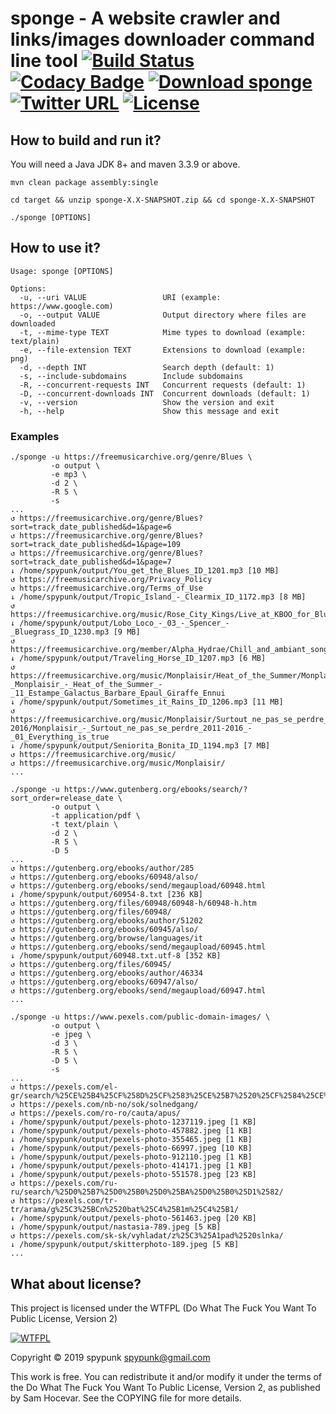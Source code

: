 sponge - A website crawler and links/images downloader command line tool [![Build Status](https://travis-ci.org/spypunk/sponge.svg?branch=master)](https://travis-ci.org/spypunk/sponge) [![Codacy Badge](https://api.codacy.com/project/badge/Grade/d82ffffb736c4d82858a63385a6f900a)](https://www.codacy.com/manual/spypunk/sponge?utm_source=github.com&amp;utm_medium=referral&amp;utm_content=spypunk/sponge&amp;utm_campaign=Badge_Grade) [![Download sponge](https://img.shields.io/sourceforge/dt/spypunk-sponge.svg)](https://sourceforge.net/projects/spypunk-sponge/files/latest/download) [![Twitter URL](https://img.shields.io/twitter/url/https/twitter.com/fold_left.svg?style=social&label=Follow)](https://twitter.com/spypunkk) [![License](http://www.wtfpl.net/wp-content/uploads/2012/12/wtfpl-badge-4.png)](http://www.wtfpl.net/)
===
## How to build and run it?
You will need a Java JDK 8+ and maven 3.3.9 or above.
~~~
mvn clean package assembly:single

cd target && unzip sponge-X.X-SNAPSHOT.zip && cd sponge-X.X-SNAPSHOT

./sponge [OPTIONS]
~~~
## How to use it?
~~~
Usage: sponge [OPTIONS]

Options:
  -u, --uri VALUE                 URI (example: https://www.google.com)
  -o, --output VALUE              Output directory where files are downloaded
  -t, --mime-type TEXT            Mime types to download (example: text/plain)
  -e, --file-extension TEXT       Extensions to download (example: png)
  -d, --depth INT                 Search depth (default: 1)
  -s, --include-subdomains        Include subdomains
  -R, --concurrent-requests INT   Concurrent requests (default: 1)
  -D, --concurrent-downloads INT  Concurrent downloads (default: 1)
  -v, --version                   Show the version and exit
  -h, --help                      Show this message and exit
~~~
### Examples
~~~
./sponge -u https://freemusicarchive.org/genre/Blues \
         -o output \
         -e mp3 \
         -d 2 \
         -R 5 \
         -s
...
↺ https://freemusicarchive.org/genre/Blues?sort=track_date_published&d=1&page=6
↺ https://freemusicarchive.org/genre/Blues?sort=track_date_published&d=1&page=109
↺ https://freemusicarchive.org/genre/Blues?sort=track_date_published&d=1&page=7
↓ /home/spypunk/output/You_get_the_Blues_ID_1201.mp3 [10 MB]
↺ https://freemusicarchive.org/Privacy_Policy
↺ https://freemusicarchive.org/Terms_of_Use
↓ /home/spypunk/output/Tropic_Island_-_Clearmix_ID_1172.mp3 [8 MB]
↺ https://freemusicarchive.org/music/Rose_City_Kings/Live_at_KBOO_for_Blues_Junction_08132016/
↓ /home/spypunk/output/Lobo_Loco_-_03_-_Spencer_-_Bluegrass_ID_1230.mp3 [9 MB]
↺ https://freemusicarchive.org/member/Alpha_Hydrae/Chill_and_ambiant_songs_from_Monplaisir__cies_projects_under_Creative_Commons_0_and_Public_Domain_li
↓ /home/spypunk/output/Traveling_Horse_ID_1207.mp3 [6 MB]
↺ https://freemusicarchive.org/music/Monplaisir/Heat_of_the_Summer/Monplaisir_-_Monplaisir_-_Heat_of_the_Summer_-_11_Estampe_Galactus_Barbare_Epaul_Giraffe_Ennui
↓ /home/spypunk/output/Sometimes_it_Rains_ID_1206.mp3 [11 MB]
↺ https://freemusicarchive.org/music/Monplaisir/Surtout_ne_pas_se_perdre_2011-2016/Monplaisir_-_Surtout_ne_pas_se_perdre_2011-2016_-_01_Everything_is_true
↓ /home/spypunk/output/Seniorita_Bonita_ID_1194.mp3 [7 MB]
↺ https://freemusicarchive.org/music/
↺ https://freemusicarchive.org/music/Monplaisir/
...
~~~
~~~
./sponge -u https://www.gutenberg.org/ebooks/search/?sort_order=release_date \
         -o output \
         -t application/pdf \
         -t text/plain \
         -d 2 \
         -R 5 \
         -D 5
...
↺ https://gutenberg.org/ebooks/author/285
↺ https://gutenberg.org/ebooks/60948/also/
↺ https://gutenberg.org/ebooks/send/megaupload/60948.html
↓ /home/spypunk/output/60954-8.txt [236 KB]
↺ https://gutenberg.org/files/60948/60948-h/60948-h.htm
↺ https://gutenberg.org/files/60948/
↺ https://gutenberg.org/ebooks/author/51202
↺ https://gutenberg.org/ebooks/60945/also/
↺ https://gutenberg.org/browse/languages/it
↺ https://gutenberg.org/ebooks/send/megaupload/60945.html
↓ /home/spypunk/output/60948.txt.utf-8 [352 KB]
↺ https://gutenberg.org/files/60945/
↺ https://gutenberg.org/ebooks/author/46334
↺ https://gutenberg.org/ebooks/60947/also/
↺ https://gutenberg.org/ebooks/send/megaupload/60947.html
...
~~~
~~~
./sponge -u https://www.pexels.com/public-domain-images/ \
         -o output \
         -e jpeg \
         -d 3 \
         -R 5 \
         -D 5 \
         -s
...
↺ https://pexels.com/el-gr/search/%25CE%25B4%25CF%258D%25CF%2583%25CE%25B7%2520%25CF%2584%25CE%25BF%25CF%2585%2520%25CE%25B7%25CE%25BB%25CE%25AF%25CE%25BF%25CF%2585/
↺ https://pexels.com/nb-no/sok/solnedgang/
↺ https://pexels.com/ro-ro/cauta/apus/
↓ /home/spypunk/output/pexels-photo-1237119.jpeg [1 KB]
↓ /home/spypunk/output/pexels-photo-457882.jpeg [1 KB]
↓ /home/spypunk/output/pexels-photo-355465.jpeg [1 KB]
↓ /home/spypunk/output/pexels-photo-66997.jpeg [10 KB]
↓ /home/spypunk/output/pexels-photo-912110.jpeg [1 KB]
↓ /home/spypunk/output/pexels-photo-414171.jpeg [1 KB]
↓ /home/spypunk/output/pexels-photo-551578.jpeg [23 KB]
↺ https://pexels.com/ru-ru/search/%25D0%25B7%25D0%25B0%25D0%25BA%25D0%25B0%25D1%2582/
↺ https://pexels.com/tr-tr/arama/g%25C3%25BCn%2520bat%25C4%25B1m%25C4%25B1/
↓ /home/spypunk/output/pexels-photo-561463.jpeg [20 KB]
↓ /home/spypunk/output/nastasia-789.jpeg [5 KB]
↺ https://pexels.com/sk-sk/vyhladat/z%25C3%25A1pad%2520slnka/
↓ /home/spypunk/output/skitterphoto-189.jpeg [5 KB]
...
~~~
## What about license?
This project is licensed under the WTFPL (Do What The Fuck You Want To Public License, Version 2)

[![WTFPL](http://www.wtfpl.net/wp-content/uploads/2012/12/logo-160x116.png)](http://www.wtfpl.net/)

Copyright © 2019 spypunk [spypunk@gmail.com](mailto:spypunk@gmail.com)

This work is free. You can redistribute it and/or modify it under the terms of the Do What The Fuck You Want To Public License, Version 2, as published by Sam Hocevar. See the COPYING file for more details.
